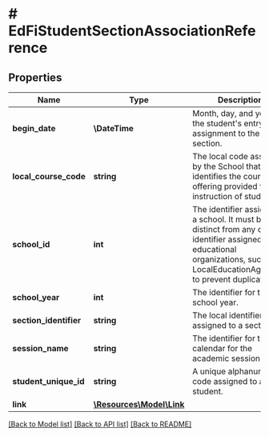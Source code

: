 # # EdFiStudentSectionAssociationReference

## Properties

Name | Type | Description | Notes
------------ | ------------- | ------------- | -------------
**begin_date** | **\DateTime** | Month, day, and year of the student&#39;s entry or assignment to the section. |
**local_course_code** | **string** | The local code assigned by the School that identifies the course offering provided for the instruction of students. |
**school_id** | **int** | The identifier assigned to a school. It must be distinct from any other identifier assigned to educational organizations, such as a LocalEducationAgencyId, to prevent duplication. |
**school_year** | **int** | The identifier for the school year. |
**section_identifier** | **string** | The local identifier assigned to a section. |
**session_name** | **string** | The identifier for the calendar for the academic session. |
**student_unique_id** | **string** | A unique alphanumeric code assigned to a student. |
**link** | [**\Resources\Model\Link**](Link.md) |  | [optional]

[[Back to Model list]](../../README.md#models) [[Back to API list]](../../README.md#endpoints) [[Back to README]](../../README.md)
